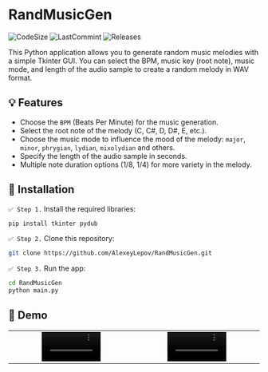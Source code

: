 
# RandMusicGen

![CodeSize](https://img.shields.io/github/languages/code-size/AlexeyLepov/RandMusicGen?style=for-the-badge)
![LastCommint](https://img.shields.io/github/last-commit/AlexeyLepov/RandMusicGen?style=for-the-badge)
![Releases](https://img.shields.io/github/downloads/AlexeyLepov/RandMusicGen/total?style=for-the-badge)

This Python application allows you to generate random music melodies with a simple Tkinter GUI. You can select the BPM, music key (root note), music mode, and length of the audio sample to create a random melody in WAV format.

## 💡 Features

- Choose the `BPM` (Beats Per Minute) for the music generation.
- Select the root note of the melody (C, C#, D, D#, E, etc.).
- Choose the music mode to influence the mood of the melody: `major`, `minor`, `phrygian`, `lydian`, `mixolydian` and others.
- Specify the length of the audio sample in seconds.
- Multiple note duration options (1/8, 1/4) for more variety in the melody.

## 🔨 Installation

`✅ Step 1.` Install the required libraries:

```bash
pip install tkinter pydub
```
   
`✅ Step 2.` Clone this repository:

```bash
git clone https://github.com/AlexeyLepov/RandMusicGen.git
```

`✅ Step 3.` Run the app: 

```bash
cd RandMusicGen
python main.py
```

## 🎵 Demo

<table>
  <tr>
    <td align="center">
      <video width=50% src="https://github.com/AlexeyLepov/RandMusicGen/assets/77492646/c1038c57-cf9a-4181-af3e-a1eda40d5bdf"/>
      <br>
    </td>
    <td align="center">
      <video width=50% src="https://github.com/AlexeyLepov/RandMusicGen/assets/77492646/243bb541-e663-4bdb-8338-6b2496077501"/>
      <br>
    </td>
  </tr>
</table>
